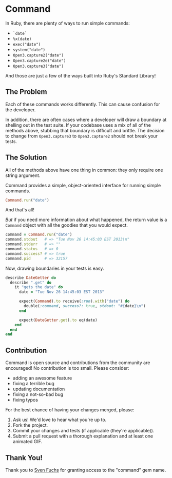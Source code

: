 # Command

In Ruby, there are plenty of ways to run simple commands:

* `` `date` ``
* `%x(date)`
* `exec("date")`
* `system("date")`
* `Open3.capture2("date")`
* `Open3.capture2e("date")`
* `Open3.capture3("date")`

And those are just a few of the ways built into Ruby's Standard Library!

## The Problem

Each of these commands works differently. This can cause confusion for the developer.

In addition, there are often cases where a developer will draw a boundary at shelling out in the test suite. If your codebase uses a mix of all of the methods above, stubbing that boundary is difficult and brittle. The decision to change from `Open3.capture3` to `Open3.capture2` should not break your tests.

## The Solution

All of the methods above have one thing in common: they only require one string argument.

Command provides a simple, object-oriented interface for running simple commands.

```ruby
Command.run("date")
```

And that's all!

*But* if you need more information about what happened, the return value is a `Command` object with all the goodies that you would expect.

```ruby
command = Command.run("date")
command.stdout   # => "Tue Nov 26 14:45:03 EST 2013\n"
command.stderr   # => ""
command.status   # => 0
command.success? # => true
command.pid      # => 32157
```

Now, drawing boundaries in your tests is easy.

```ruby
describe DateGetter do
  describe ".get" do
    it "gets the date" do
      date = "Tue Nov 26 14:45:03 EST 2013"

      expect(Command).to receive(:run).with("date") do
        double(:command, success?: true, stdout: "#{date}\n")
      end

      expect(DateGetter.get).to eq(date)
    end
  end
end
```

## Contribution

Command is open source and contributions from the community are encouraged! No contribution is too small. Please consider:

* adding an awesome feature
* fixing a terrible bug
* updating documentation
* fixing a not-so-bad bug
* fixing typos

For the best chance of having your changes merged, please:

1. Ask us! We'd love to hear what you're up to.
2. Fork the project.
3. Commit your changes and tests (if applicable (they're applicable)).
4. Submit a pull request with a thorough explanation and at least one animated GIF.

## Thank You!

Thank you to [Sven Fuchs](https://github.com/svenfuchs) for granting access to the "command" gem name.
